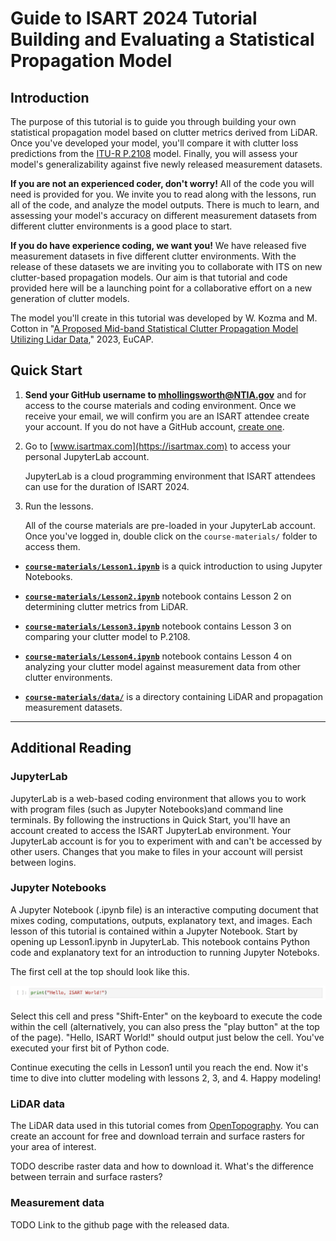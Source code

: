 # Guide to ISART 2024 Tutorial <br/> Building and Evaluating a Statistical Propagation Model

## Introduction

The purpose of this tutorial is to guide you through building your own statistical propagation model based on clutter metrics derived from LiDAR. Once you've developed your model, you'll compare it with clutter loss predictions from the [ITU-R P.2108](https://github.com/NTIA/p2108) model. Finally, you will assess your model's generalizability against five newly released measurement datasets.

**If you are not an experienced coder, don't worry!** All of the code you will need is provided for you. We invite you to read along with the lessons, run all of the code, and analyze the model outputs. There is much to learn, and assessing your model's accuracy on different measurement datasets from different clutter environments is a good place to start.  

**If you do have experience coding, we want you!** We have released five measurement datasets in five different clutter environments. With the release of these datasets we are inviting you to collaborate with ITS on new clutter-based propagation models. Our aim is that tutorial and code provided here will be a launching point for a collaborative effort on a new generation of clutter models. 

The model you'll create in this tutorial was developed by W. Kozma and M. Cotton in "[A Proposed Mid-band Statistical Clutter Propagation Model Utilizing Lidar Data](https://its.ntia.gov/umbraco/surface/download/publication?reportNumber=KozmaEuCAP2023.pdf)," 2023, EuCAP.

## Quick Start

1. **Send your GitHub username to mhollingsworth@NTIA.gov** and for access to the course materials and coding environment. Once we receive your email, we will confirm you are an ISART attendee create your account. If you do not have a GitHub account, [create one](https://github.com). 

2. Go to [www.isartmax.com](https://isartmax.com) to access your personal JupyterLab account.
   
   JupyterLab is a cloud programming environment that ISART attendees can use for the duration of ISART 2024.

3. Run the lessons.

   All of the course materials are pre-loaded in your JupyterLab account. Once you've logged in, double click on the `course-materials/` folder to access them. 

- [**`course-materials/Lesson1.ipynb`**](Lesson1.ipynb) is a quick introduction to using Jupyter Notebooks.

- [**`course-materials/Lesson2.ipynb`**](Lesson2.ipynb) notebook contains Lesson 2 on determining clutter metrics from LiDAR.

- [**`course-materials/Lesson3.ipynb`**](Lesson3.ipynb) notebook contains Lesson 3 on comparing your clutter model to P.2108.

- [**`course-materials/Lesson4.ipynb`**](Lesson4.ipynb) notebook contains Lesson 4 on analyzing your clutter model against measurement data from other clutter environments.

- [**`course-materials/data/`**](./data) is a directory containing LiDAR and propagation measurement datasets.

---

## Additional Reading

### JupyterLab

JupyterLab is a web-based coding environment that allows you to work with program files (such as Jupyter Notebooks)and command line terminals. By following the instructions in Quick Start, you'll have an account created to access the ISART JupyterLab environment. Your JupyterLab account is for you to experiment with and can't be accessed by other users. Changes that you make to files in your account will persist between logins.

### Jupyter Notebooks

A Jupyter Notebook (.ipynb file) is an interactive computing document that mixes coding, computations, outputs, explanatory text, and images. Each lesson of this tutorial is contained within a Jupyter Notebook. Start by opening up Lesson1.ipynb in JupyterLab. This notebook contains Python code and explanatory text for an introduction to running Jupyter Noteboks.

The first cell at the top should look like this.

![alt text](./images/hello_world.png "Hello, World!")

Select this cell and press "Shift-Enter" on the keyboard to execute the code within the cell (alternatively, you can also press the "play button" at the top of the page). "Hello, ISART World!" should output just below the cell. You've executed your first bit of Python code.

Continue executing the cells in Lesson1 until you reach the end. Now it's time to dive into clutter modeling with lessons 2, 3, and 4. Happy modeling!

### LiDAR data

The LiDAR data used in this tutorial comes from [OpenTopography](https://opentopography.org). You can create an account for free and download terrain and surface rasters for your area of interest. 

TODO describe raster data and how to download it. What's the difference between terrain and surface rasters?

### Measurement data

TODO Link to the github page with the released data.